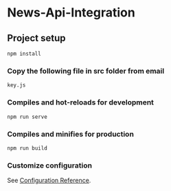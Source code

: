 # News-Api-Integration

## Project setup
```
npm install
```

### Copy the following file in src folder from email
```
key.js
```

### Compiles and hot-reloads for development
```
npm run serve
```

### Compiles and minifies for production
```
npm run build
```

### Customize configuration
See [Configuration Reference](https://cli.vuejs.org/config/).
